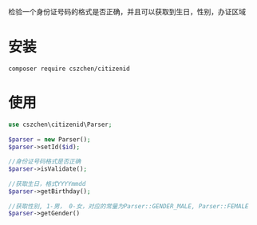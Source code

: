 检验一个身份证号码的格式是否正确，并且可以获取到生日，性别，办证区域

安装
===

`composer require cszchen/citizenid`

使用
===

```php
use cszchen\citizenid\Parser;
    
$parser = new Parser();
$parser->setId($id);
    
//身份证号码格式是否正确
$parser->isValidate();
    
//获取生日，格式YYYYmmdd
$parser->getBirthday();
    
//获取性别, 1-男， 0-女，对应的常量为Parser::GENDER_MALE, Parser::FEMALE
$parser->getGender()
    
```	
